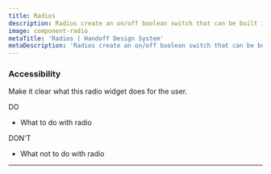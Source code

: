 ```yaml
---
title: Radios
description: Radios create an on/off boolean switch that can be built into array.
image: component-radio
metaTitle: 'Radios | Handoff Design System'
metaDescription: 'Radios create an on/off boolean switch that can be built into array.'
---
```


### Accessibility

Make it clear what this radio widget does for the user.

<div className="c-do-dont">
  <div className="c-do-dont__do">

<Check /> DO

- What to do with radio

  </div>
  <div className="c-do-dont__dont">

<X /> DON&apos;T

- What not to do with radio

  </div>
</div>

---
